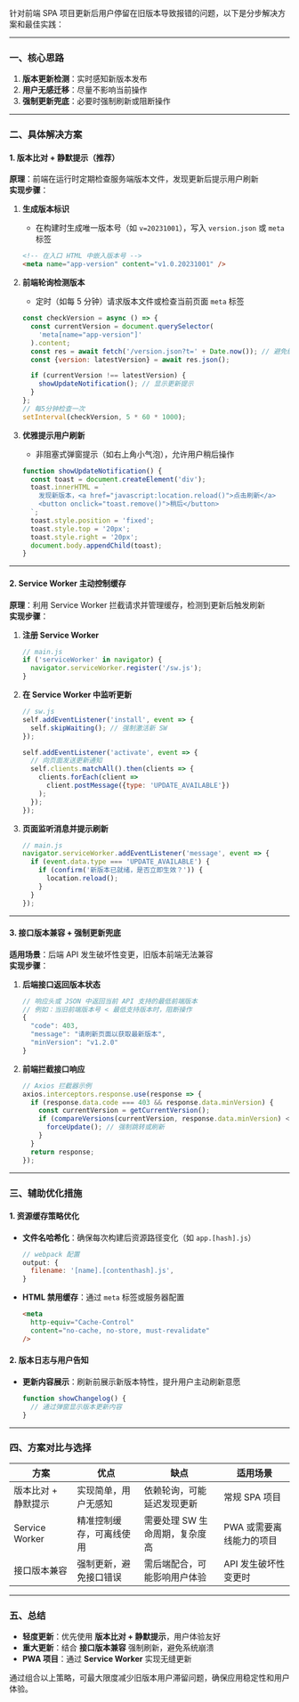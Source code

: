 针对前端 SPA 项目更新后用户停留在旧版本导致报错的问题，以下是分步解决方案和最佳实践：

---

### **一、核心思路**

1. **版本更新检测**：实时感知新版本发布
2. **用户无感迁移**：尽量不影响当前操作
3. **强制更新兜底**：必要时强制刷新或阻断操作

---

### **二、具体解决方案**

#### **1. 版本比对 + 静默提示（推荐）**

**原理**：前端在运行时定期检查服务端版本文件，发现更新后提示用户刷新  
**实现步骤**：

1. **生成版本标识**

   - 在构建时生成唯一版本号（如 `v=20231001`），写入 `version.json` 或 `meta` 标签

   ```html
   <!-- 在入口 HTML 中嵌入版本号 -->
   <meta name="app-version" content="v1.0.20231001" />
   ```

2. **前端轮询检测版本**

   - 定时（如每 5 分钟）请求版本文件或检查当前页面 `meta` 标签

   ```javascript
   const checkVersion = async () => {
     const currentVersion = document.querySelector(
       'meta[name="app-version"]'
     ).content;
     const res = await fetch('/version.json?t=' + Date.now()); // 避免缓存
     const {version: latestVersion} = await res.json();

     if (currentVersion !== latestVersion) {
       showUpdateNotification(); // 显示更新提示
     }
   };
   // 每5分钟检查一次
   setInterval(checkVersion, 5 * 60 * 1000);
   ```

3. **优雅提示用户刷新**
   - 非阻塞式弹窗提示（如右上角小气泡），允许用户稍后操作
   ```javascript
   function showUpdateNotification() {
     const toast = document.createElement('div');
     toast.innerHTML = `
       发现新版本，<a href="javascript:location.reload()">点击刷新</a>
       <button onclick="toast.remove()">稍后</button>
     `;
     toast.style.position = 'fixed';
     toast.style.top = '20px';
     toast.style.right = '20px';
     document.body.appendChild(toast);
   }
   ```

---

#### **2. Service Worker 主动控制缓存**

**原理**：利用 Service Worker 拦截请求并管理缓存，检测到更新后触发刷新  
**实现步骤**：

1. **注册 Service Worker**

   ```javascript
   // main.js
   if ('serviceWorker' in navigator) {
     navigator.serviceWorker.register('/sw.js');
   }
   ```

2. **在 Service Worker 中监听更新**

   ```javascript
   // sw.js
   self.addEventListener('install', event => {
     self.skipWaiting(); // 强制激活新 SW
   });

   self.addEventListener('activate', event => {
     // 向页面发送更新通知
     self.clients.matchAll().then(clients => {
       clients.forEach(client =>
         client.postMessage({type: 'UPDATE_AVAILABLE'})
       );
     });
   });
   ```

3. **页面监听消息并提示刷新**
   ```javascript
   // main.js
   navigator.serviceWorker.addEventListener('message', event => {
     if (event.data.type === 'UPDATE_AVAILABLE') {
       if (confirm('新版本已就绪，是否立即生效？')) {
         location.reload();
       }
     }
   });
   ```

---

#### **3. 接口版本兼容 + 强制更新兜底**

**适用场景**：后端 API 发生破坏性变更，旧版本前端无法兼容  
**实现步骤**：

1. **后端接口返回版本状态**

   ```javascript
   // 响应头或 JSON 中返回当前 API 支持的最低前端版本
   // 例如：当旧前端版本号 < 最低支持版本时，阻断操作
   {
     "code": 403,
     "message": "请刷新页面以获取最新版本",
     "minVersion": "v1.2.0"
   }
   ```

2. **前端拦截接口响应**
   ```javascript
   // Axios 拦截器示例
   axios.interceptors.response.use(response => {
     if (response.data.code === 403 && response.data.minVersion) {
       const currentVersion = getCurrentVersion();
       if (compareVersions(currentVersion, response.data.minVersion) < 0) {
         forceUpdate(); // 强制跳转或刷新
       }
     }
     return response;
   });
   ```

---

### **三、辅助优化措施**

#### **1. 资源缓存策略优化**

- **文件名哈希化**：确保每次构建后资源路径变化（如 `app.[hash].js`）
  ```js
  // webpack 配置
  output: {
    filename: '[name].[contenthash].js',
  }
  ```
- **HTML 禁用缓存**：通过 `meta` 标签或服务器配置
  ```html
  <meta
    http-equiv="Cache-Control"
    content="no-cache, no-store, must-revalidate"
  />
  ```

#### **2. 版本日志与用户告知**

- **更新内容展示**：刷新前展示新版本特性，提升用户主动刷新意愿
  ```javascript
  function showChangelog() {
    // 通过弹窗显示版本更新内容
  }
  ```

---

### **四、方案对比与选择**

| 方案                | 优点                     | 缺点                           | 适用场景                 |
| ------------------- | ------------------------ | ------------------------------ | ------------------------ |
| 版本比对 + 静默提示 | 实现简单，用户无感知     | 依赖轮询，可能延迟发现更新     | 常规 SPA 项目            |
| Service Worker      | 精准控制缓存，可离线使用 | 需要处理 SW 生命周期，复杂度高 | PWA 或需要离线能力的项目 |
| 接口版本兼容        | 强制更新，避免接口错误   | 需后端配合，可能影响用户体验   | API 发生破坏性变更时     |

---

### **五、总结**

- **轻度更新**：优先使用 **版本比对 + 静默提示**，用户体验友好
- **重大更新**：结合 **接口版本兼容** 强制刷新，避免系统崩溃
- **PWA 项目**：通过 **Service Worker** 实现无缝更新

通过组合以上策略，可最大限度减少旧版本用户滞留问题，确保应用稳定性和用户体验。
